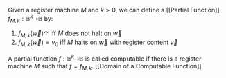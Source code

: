 Given a register machine $M$ and $k>0$, we can define a [[Partial Function]] $f_{M,k}:\mathbb{B}^{k}\dashrightarrow \mathbb{B}$ by:
1. $f_{M,k}(\vec{w})\uparrow$ iff $M$ does not halt on $\vec{w}$
2. $f_{M,k}(\vec{w})=v_{0}$ iff $M$ halts on $\vec{w}$ with register content $\vec{v}$

A partial function $f:\mathbb{B}^{k}\dashrightarrow \mathbb{B}$ is called computable if there is a register machine $M$ such that $f=f_{M,k}$. 
[[Domain of a Computable Function]]